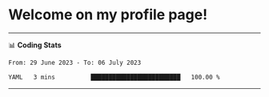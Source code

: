 # Welcome on my profile page!
<!-- print(("dralla"[::-1]+"s").capitalize()) -->

<!-- ---
👨🏻‍💻 **Busy With**
* Learning new Skills.
* Building small Projects.
* Being helpful. -->

---
📊 **Coding Stats**
<!--START_SECTION:waka-->

```txt
From: 29 June 2023 - To: 06 July 2023

YAML   3 mins          █████████████████████████   100.00 %
```

<!--END_SECTION:waka-->
---
